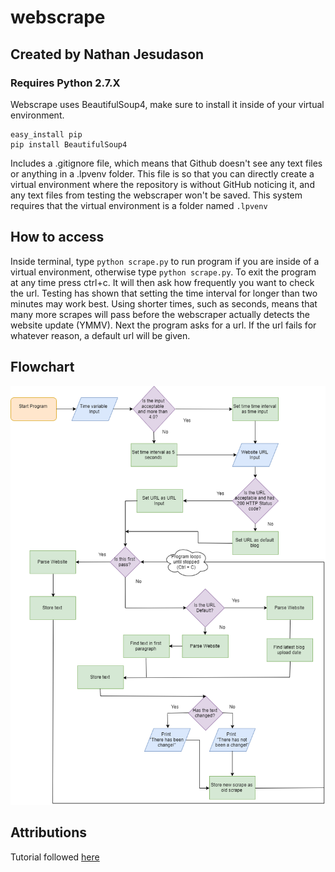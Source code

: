 # webscrape

## Created by Nathan Jesudason

### Requires Python 2.7.X 

Webscrape uses BeautifulSoup4, make sure to install it inside of your virtual environment.

```
easy_install pip
pip install BeautifulSoup4
```

Includes a .gitignore file, which means that Github doesn't see any text files or anything in a .lpvenv folder. This file is so that you can directly create a virtual environment where the repository is without GitHub noticing it, and any text files from testing the webscraper won't be saved. This system requires that the virtual environment is a folder named `.lpvenv`

## How to access

Inside terminal, type `python scrape.py` to run program if you are inside of a virtual environment, otherwise type `python scrape.py`. To exit the program at any time press ctrl+c. It will then ask how frequently you want to check the url. Testing has shown that setting the time interval for longer than two minutes may work best. Using shorter times, such as seconds, means that many more scrapes will pass before the webscraper actually detects the website update (YMMV). Next the program asks for a url. If the url fails for whatever reason, a default url will be given.

## Flowchart
![Flowchart](Flowchart.png)


## Attributions

Tutorial followed [here](https://medium.freecodecamp.org/how-to-scrape-websites-with-python-and-beautifulsoup-5946935d93fe) 
